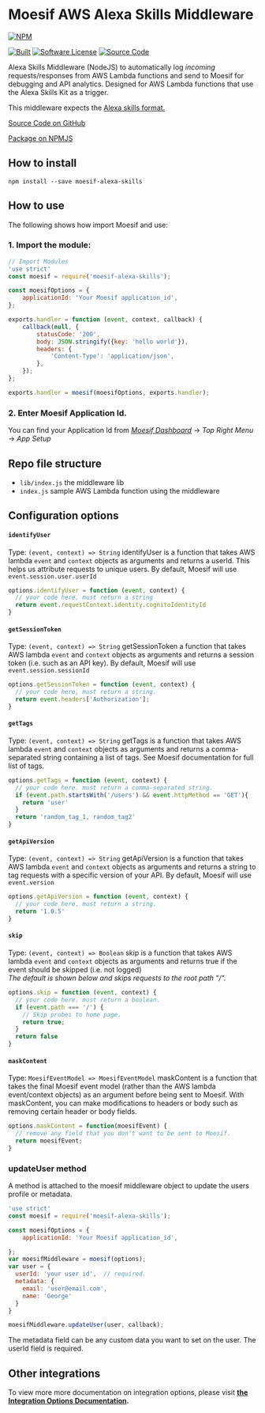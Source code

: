 # Moesif AWS Alexa Skills Middleware

[![NPM](https://nodei.co/npm/moesif-alexa-skills-nodejs.png?compact=true&stars=true)](https://nodei.co/npm/moesif-alexa-skills/)

[![Built][ico-built-for]][link-built-for]
[![Software License][ico-license]][link-license]
[![Source Code][ico-source]][link-source]

Alexa Skills Middleware (NodeJS) to automatically log _incoming_ requests/responses from AWS Lambda functions
and send to Moesif for debugging and API analytics. Designed for AWS Lambda functions that use the Alexa Skills Kit as a trigger.


This middleware expects the
[Alexa skills format.](https://developer.amazon.com/public/solutions/alexa/alexa-skills-kit/docs/alexa-skills-kit-interface-reference)

[Source Code on GitHub](https://github.com/moesif/moesif-alexa-skills-nodejs)

[Package on NPMJS](https://www.npmjs.com/package/moesif-alexa-skills)


## How to install

```shell
npm install --save moesif-alexa-skills
```

## How to use

The following shows how import Moesif and use:

### 1. Import the module:


```javascript
// Import Modules
'use strict'
const moesif = require('moesif-alexa-skills');

const moesifOptions = {
    applicationId: 'Your Moesif application_id',
};

exports.handler = function (event, context, callback) {
    callback(null, {
        statusCode: '200',
        body: JSON.stringify({key: 'hello world'}),
        headers: {
            'Content-Type': 'application/json',
        },
    });
};

exports.handler = moesif(moesifOptions, exports.handler);


```

### 2. Enter Moesif Application Id.
You can find your Application Id from [_Moesif Dashboard_](https://www.moesif.com/) -> _Top Right Menu_ -> _App Setup_

## Repo file structure

- `lib/index.js` the middleware lib
- `index.js` sample AWS Lambda function using the middleware


## Configuration options


#### __`identifyUser`__

Type: `(event, context) => String`
identifyUser is a function that takes AWS lambda `event` and `context` objects as arguments
and returns a userId. This helps us attribute requests to unique users.
By default, Moesif will use `event.session.user.userId`


```javascript
options.identifyUser = function (event, context) {
  // your code here, must return a string
  return event.requestContext.identity.cognitoIdentityId
}
```

#### __`getSessionToken`__

Type: `(event, context) => String`
getSessionToken a function that takes AWS lambda `event` and `context` objects as arguments and returns a
session token (i.e. such as an API key). By default, Moesif will use `event.session.sessionId`


```javascript
options.getSessionToken = function (event, context) {
  // your code here, must return a string.
  return event.headers['Authorization'];
}
```

#### __`getTags`__

Type: `(event, context) => String`
getTags is a function that takes AWS lambda `event` and `context` objects as arguments and returns a comma-separated string containing a list of tags.
See Moesif documentation for full list of tags.


```javascript
options.getTags = function (event, context) {
  // your code here. must return a comma-separated string.
  if (event.path.startsWith('/users') && event.httpMethod == 'GET'){
    return 'user'
  }
  return 'random_tag_1, random_tag2'
}
```

#### __`getApiVersion`__

Type: `(event, context) => String`
getApiVersion is a function that takes AWS lambda `event` and `context` objects as arguments and
returns a string to tag requests with a specific version of your API.
By default, Moesif will use `event.version`


```javascript
options.getApiVersion = function (event, context) {
  // your code here. must return a string.
  return '1.0.5'
}
```

#### __`skip`__

Type: `(event, context) => Boolean`
skip is a function that takes AWS lambda `event` and `context` objects as arguments and returns true
if the event should be skipped (i.e. not logged)
<br/>_The default is shown below and skips requests to the root path "/"._


```javascript
options.skip = function (event, context) {
  // your code here. must return a boolean.
  if (event.path === '/') {
    // Skip probes to home page.
    return true;
  }
  return false
}
```

#### __`maskContent`__

Type: `MoesifEventModel => MoesifEventModel`
maskContent is a function that takes the final Moesif event model (rather than the AWS lambda event/context objects) as an
argument before being sent to Moesif. With maskContent, you can make modifications to headers or body such as
removing certain header or body fields.


```javascript
options.maskContent = function(moesifEvent) {
  // remove any field that you don't want to be sent to Moesif.
  return moesifEvent;
}
 ```


### updateUser method

A method is attached to the moesif middleware object to update the users profile or metadata.


```javascript
'use strict'
const moesif = require('moesif-alexa-skills');

const moesifOptions = {
    applicationId: 'Your Moesif application_id',

};
var moesifMiddleware = moesif(options);
var user = {
  userId: 'your user id',  // required.
  metadata: {
    email: 'user@email.com',
    name: 'George'
  }
}

moesifMiddleware.updateUser(user, callback);

```

The metadata field can be any custom data you want to set on the user.
The userId field is required.


## Other integrations

To view more more documentation on integration options, please visit __[the Integration Options Documentation](https://www.moesif.com/docs/getting-started/integration-options/).__

[ico-built-for]: https://img.shields.io/badge/built%20for-aws%20alexa%20skills-blue.svg
[ico-license]: https://img.shields.io/badge/License-Apache%202.0-green.svg
[ico-source]: https://img.shields.io/github/last-commit/moesif/moesif-alexa-skills-nodejs.svg?style=social

[link-built-for]: https://aws.amazon.com/lambda/
[link-license]: https://raw.githubusercontent.com/Moesif/moesif-alexa-skills-nodejs/master/LICENSE
[link-source]: https://github.com/moesif/moesif-alexa-skills-nodejs
